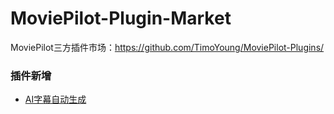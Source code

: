 # MoviePilot-Plugin-Market

MoviePilot三方插件市场：https://github.com/TimoYoung/MoviePilot-Plugins/


### 插件新增

- [AI字幕自动生成](plugins%2Fautosubv2%2FREADME.md)
